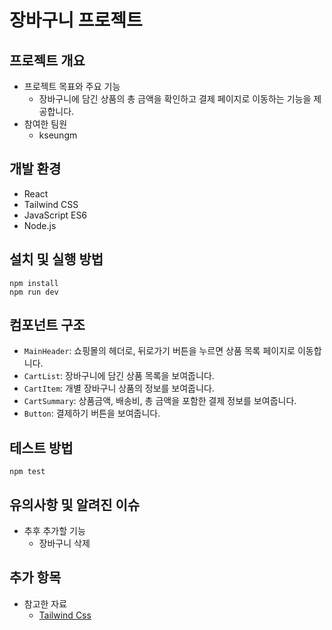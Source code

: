 # 장바구니 프로젝트

## 프로젝트 개요

- 프로젝트 목표와 주요 기능
  - 장바구니에 담긴 상품의 총 금액을 확인하고 결제 페이지로 이동하는 기능을 제공합니다.
- 참여한 팀원
  - kseungm

## 개발 환경

- React
- Tailwind CSS
- JavaScript ES6
- Node.js

## 설치 및 실행 방법

```
npm install
npm run dev
```

## 컴포넌트 구조

- `MainHeader`: 쇼핑몰의 헤더로, 뒤로가기 버튼을 누르면 상품 목록 페이지로 이동합니다.
- `CartList`: 장바구니에 담긴 상품 목록을 보여줍니다.
- `CartItem`: 개별 장바구니 상품의 정보를 보여줍니다.
- `CartSummary`: 상품금액, 배송비, 총 금액을 포함한 결제 정보를 보여줍니다.
- `Button`: 결제하기 버튼을 보여줍니다.

## 테스트 방법

```
npm test
```

## 유의사항 및 알려진 이슈

- 추후 추가할 기능
  - 장바구니 삭제

## 추가 항목

- 참고한 자료
  - [Tailwind Css](https://tailwindcss.com/)
